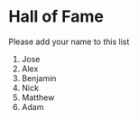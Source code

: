# Hall of Fame
Please add your name to this list

1. Jose
2. Alex
3. Benjamin
4. Nick
5. Matthew
6. Adam
